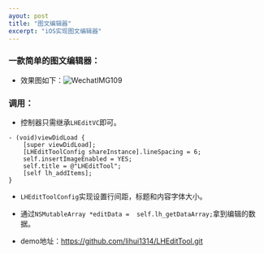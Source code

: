 ```yaml
---
ayout: post
title: "图文编辑器"
excerpt: "iOS实现图文编辑器"
---
```


###  一款简单的图文编辑器：

+ 效果图如下：![WechatIMG109](https://iwait.me/assets/imgs/WechatIMG109.jpeg)

### 调用：

+ 控制器只需继承`LHEditVC`即可。

```
- (void)viewDidLoad {
    [super viewDidLoad];
    [LHEditToolConfig shareInstance].lineSpacing = 6;
    self.insertImageEnabled = YES;
    self.title = @"LHEditTool";
    [self lh_addItems];
}

```

+ `LHEditToolConfig`实现设置行间距，标题和内容字体大小。

+ 通过`NSMutableArray *editData =  self.lh_getDataArray;`拿到编辑的数据。

+ demo地址：<https://github.com/lihui1314/LHEditTool.git>

